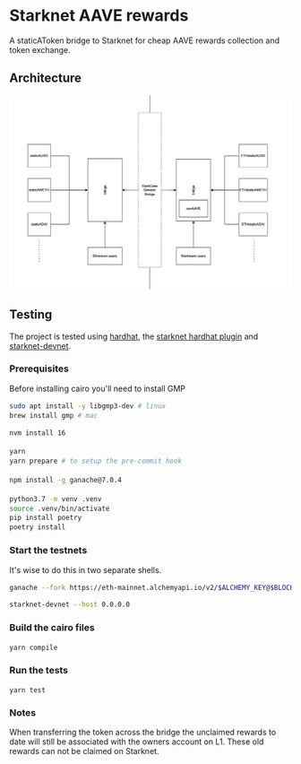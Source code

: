 # Starknet AAVE rewards

A staticAToken bridge to Starknet for cheap AAVE rewards collection and token
exchange.

## Architecture

![Starknet AAVE rewards architectural diagram](resources/architecture.png)
## Testing

The project is tested using [hardhat](https://hardhat.org/), the [starknet
hardhat plugin](https://github.com/Shard-Labs/starknet-hardhat-plugin) and
[starknet-devnet](https://github.com/Shard-Labs/starknet-devnet).

### Prerequisites

Before installing cairo you'll need to install GMP

```bash
sudo apt install -y libgmp3-dev # linux
brew install gmp # mac
```

```bash
nvm install 16

yarn
yarn prepare # to setup the pre-commit hook

npm install -g ganache@7.0.4

python3.7 -m venv .venv
source .venv/bin/activate
pip install poetry
poetry install
```

### Start the testnets

It's wise to do this in two separate shells.

```bash
ganache --fork https://eth-mainnet.alchemyapi.io/v2/$ALCHEMY_KEY@$BLOCK_NUMBER --gasPrice 2000000000000 -u $DAI_WHALE -u $USDC_WHALE -u $STKAAVE_WHALE
```

```bash
starknet-devnet --host 0.0.0.0
```

### Build the cairo files

```bash
yarn compile
```

### Run the tests

```
yarn test
```

### Notes

When transferring the token across the bridge the unclaimed rewards to date
will still be associated with the owners account on L1. These old rewards can
not be claimed on Starknet.
